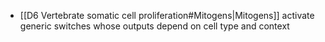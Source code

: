 - [[D6 Vertebrate somatic cell proliferation#Mitogens|Mitogens]] activate generic switches whose outputs depend on cell type and context